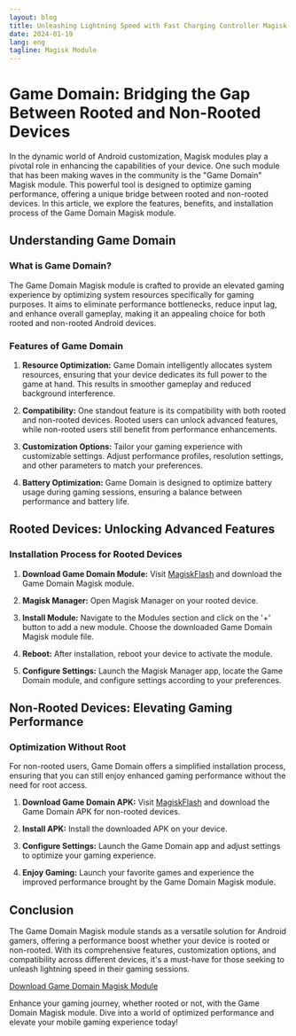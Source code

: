 ```yaml
---
layout: blog
title: Unleashing Lightning Speed with Fast Charging Controller Magisk Module
date: 2024-01-19
lang: eng
tagline: Magisk Module
---
```


<script async src="https://pagead2.googlesyndication.com/pagead/js/adsbygoogle.js?client=ca-pub-8370893026371321" crossorigin="anonymous"></script>

<script> (adsbygoogle = window.adsbygoogle || []).push({}); </script>

# Game Domain: Bridging the Gap Between Rooted and Non-Rooted Devices

In the dynamic world of Android customization, Magisk modules play a pivotal role in enhancing the capabilities of your device. One such module that has been making waves in the community is the "Game Domain" Magisk module. This powerful tool is designed to optimize gaming performance, offering a unique bridge between rooted and non-rooted devices. In this article, we explore the features, benefits, and installation process of the Game Domain Magisk module.

## Understanding Game Domain

### What is Game Domain?

The Game Domain Magisk module is crafted to provide an elevated gaming experience by optimizing system resources specifically for gaming purposes. It aims to eliminate performance bottlenecks, reduce input lag, and enhance overall gameplay, making it an appealing choice for both rooted and non-rooted Android devices.

### Features of Game Domain

1. **Resource Optimization:**
   Game Domain intelligently allocates system resources, ensuring that your device dedicates its full power to the game at hand. This results in smoother gameplay and reduced background interference.

2. **Compatibility:**
   One standout feature is its compatibility with both rooted and non-rooted devices. Rooted users can unlock advanced features, while non-rooted users still benefit from performance enhancements.

3. **Customization Options:**
   Tailor your gaming experience with customizable settings. Adjust performance profiles, resolution settings, and other parameters to match your preferences.

4. **Battery Optimization:**
   Game Domain is designed to optimize battery usage during gaming sessions, ensuring a balance between performance and battery life.

## Rooted Devices: Unlocking Advanced Features

### Installation Process for Rooted Devices

1. **Download Game Domain Module:**
   Visit [MagiskFlash](https://www.magiskflash.com/2023/10/best-magisk-module-game-domain-for.html) and download the Game Domain Magisk module.

2. **Magisk Manager:**
   Open Magisk Manager on your rooted device.

3. **Install Module:**
   Navigate to the Modules section and click on the '+' button to add a new module. Choose the downloaded Game Domain Magisk module file.

4. **Reboot:**
   After installation, reboot your device to activate the module.

5. **Configure Settings:**
   Launch the Magisk Manager app, locate the Game Domain module, and configure settings according to your preferences.

## Non-Rooted Devices: Elevating Gaming Performance

### Optimization Without Root

For non-rooted users, Game Domain offers a simplified installation process, ensuring that you can still enjoy enhanced gaming performance without the need for root access.

1. **Download Game Domain APK:**
   Visit [MagiskFlash](https://www.magiskflash.com/2023/10/best-magisk-module-game-domain-for.html) and download the Game Domain APK for non-rooted devices.

2. **Install APK:**
   Install the downloaded APK on your device.

3. **Configure Settings:**
   Launch the Game Domain app and adjust settings to optimize your gaming experience.

4. **Enjoy Gaming:**
   Launch your favorite games and experience the improved performance brought by the Game Domain Magisk module.

## Conclusion

The Game Domain Magisk module stands as a versatile solution for Android gamers, offering a performance boost whether your device is rooted or non-rooted. With its comprehensive features, customization options, and compatibility across different devices, it's a must-have for those seeking to unleash lightning speed in their gaming sessions.

[Download Game Domain Magisk Module](https://www.magiskflash.com/2023/10/best-magisk-module-game-domain-for.html)

Enhance your gaming journey, whether rooted or not, with the Game Domain Magisk module. Dive into a world of optimized performance and elevate your mobile gaming experience today!
